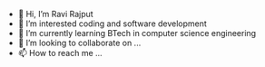 - 👋 Hi, I’m Ravi Rajput
- 👀 I’m interested coding and software development
- 🌱 I’m currently learning BTech in computer science engineering
- 💞️ I’m looking to collaborate on ...
- 📫 How to reach me ...

<!---
Ravi-077/Ravi-077 is a ✨ special ✨ repository because its `README.md` (this file) appears on your GitHub profile.
You can click the Preview link to take a look at your changes.
--->
